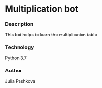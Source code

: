# Multiplication bot
### Description
This bot helps to learn the multiplication table
### Technology
Python 3.7
### Author
Julia Pashkova
